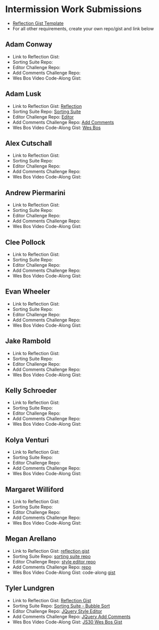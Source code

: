 # Intermission Work Submissions

* [Reflection Gist Template](https://gist.github.com/case-eee/6a5b06bf88c3fa82d9498c6763314ae4)
* For all other requirements, create your own repo/gist and link below

## Adam Conway
- Link to Reflection Gist:
- Sorting Suite Repo:
- Editor Challenge Repo:
- Add Comments Challenge Repo:
- Wes Bos Video Code-Along Gist:

## Adam Lusk
- Link to Reflection Gist: [Reflection](https://gist.github.com/Vadlusk/102481b75ff7f9e8244f837036590612)
- Sorting Suite Repo: [Sorting Suite](https://github.com/Vadlusk/sorting-suite)
- Editor Challenge Repo: [Editor](https://github.com/Vadlusk/javascript-style-editor-challenge)
- Add Comments Challenge Repo: [Add Comments](https://github.com/Vadlusk/javascript-add-comments-challenge)
- Wes Bos Video Code-Along Gist: [Wes Bos](https://gist.github.com/Vadlusk/eb5445386fc281983ae913c44dac843d)

## Alex Cutschall
- Link to Reflection Gist:
- Sorting Suite Repo:
- Editor Challenge Repo:
- Add Comments Challenge Repo:
- Wes Bos Video Code-Along Gist:

## Andrew Piermarini
- Link to Reflection Gist:
- Sorting Suite Repo:
- Editor Challenge Repo:
- Add Comments Challenge Repo:
- Wes Bos Video Code-Along Gist:

## Clee Pollock
- Link to Reflection Gist:
- Sorting Suite Repo:
- Editor Challenge Repo:
- Add Comments Challenge Repo:
- Wes Bos Video Code-Along Gist:

## Evan Wheeler
- Link to Reflection Gist:
- Sorting Suite Repo:
- Editor Challenge Repo:
- Add Comments Challenge Repo:
- Wes Bos Video Code-Along Gist:

## Jake Rambold
- Link to Reflection Gist:
- Sorting Suite Repo:
- Editor Challenge Repo:
- Add Comments Challenge Repo:
- Wes Bos Video Code-Along Gist:

## Kelly Schroeder
- Link to Reflection Gist:
- Sorting Suite Repo:
- Editor Challenge Repo:
- Add Comments Challenge Repo:
- Wes Bos Video Code-Along Gist:

## Kolya Venturi
- Link to Reflection Gist:
- Sorting Suite Repo:
- Editor Challenge Repo:
- Add Comments Challenge Repo:
- Wes Bos Video Code-Along Gist:

## Margaret Williford
- Link to Reflection Gist:
- Sorting Suite Repo:
- Editor Challenge Repo:
- Add Comments Challenge Repo:
- Wes Bos Video Code-Along Gist:

## Megan Arellano
- Link to Reflection Gist: [reflection gist](https://gist.github.com/ssciolist/0197219f47d0e82f37713ccb5f48c2a6)
- Sorting Suite Repo: [sorting suite repo](https://github.com/ssciolist/sorting-suite)
- Editor Challenge Repo: [style editor repo](https://github.com/ssciolist/javascript-style-editor-challenge)
- Add Comments Challenge Repo: [repo](https://github.com/ssciolist/javascript-add-comments-challenge)
- Wes Bos Video Code-Along Gist: code-along [gist](https://gist.github.com/ssciolist/80032c6f4ff94a2b39a3bd9aecf80e65)

## Tyler Lundgren
- Link to Reflection Gist: [Reflection Gist](https://gist.github.com/nergdnvlt/5c71fe5f57af941aa49f35d9d0a049b9)
- Sorting Suite Repo: [Sorting Suite - Bubble Sort](https://github.com/nergdnvlt/sorting_suite)
- Editor Challenge Repo: [JQuery Style Editor](https://github.com/nergdnvlt/style_editor)
- Add Comments Challenge Repo: [JQuery Add Comments](https://github.com/nergdnvlt/javascript-add-comments-challenge)
- Wes Bos Video Code-Along Gist: [JS30 Wes Bos Gist](https://gist.github.com/nergdnvlt/00b022dddc7f952d5c767224d9eda427)
